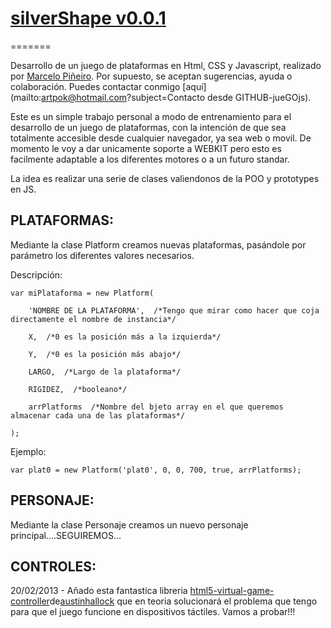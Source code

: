 # [silverShape v0.0.1](https://github.com/artpok/silverShape.git)
=======

Desarrollo de un juego de plataformas en Html, CSS y Javascript, realizado por [Marcelo Piñeiro]().
Por supuesto, se aceptan sugerencias, ayuda o colaboración. Puedes contactar conmigo [aquí](mailto:artpok@hotmail.com?subject=Contacto desde GITHUB-jueGOjs).

Este es un simple trabajo personal a modo de entrenamiento para el desarrollo de un juego de plataformas, con la intención de que sea totalmente accesible desde cualquier navegador, ya sea web o movil.
De momento le voy a dar unicamente soporte a WEBKIT pero esto es facilmente adaptable a los diferentes motores o a un futuro standar.

La idea es realizar una serie de clases valiendonos de la POO y prototypes en JS.

PLATAFORMAS:
------------

Mediante la clase Platform creamos nuevas plataformas, pasándole por parámetro los diferentes valores necesarios.
  
  Descripción:
  
    var miPlataforma = new Platform(
  
    	'NOMBRE DE LA PLATAFORMA',  /*Tengo que mirar como hacer que coja directamente el nombre de instancia*/
  	
  		X,  /*0 es la posición más a la izquierda*/
  	
		Y,  /*0 es la posición más abajo*/
            
		LARGO,  /*Largo de la plataforma*/
            
		RIGIDEZ,  /*booleano*/
            
		arrPlatforms  /*Nombre del bjeto array en el que queremos almacenar cada una de las plataformas*/
            
	);
	
  Ejemplo:
  
	var plat0 = new Platform('plat0', 0, 0, 700, true, arrPlatforms);
	
PERSONAJE:
------------

Mediante la clase Personaje creamos un nuevo personaje principal....SEGUIREMOS...

CONTROLES:
------------

20/02/2013  - Añado esta fantastica libreria [html5-virtual-game-controller](https://github.com/austinhallock/html5-virtual-game-controller)de[austinhallock](https://github.com/austinhallock) que en teoria solucionará el problema que tengo para que el juego funcione en dispositivos táctiles. Vamos a probar!!! 
